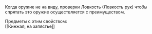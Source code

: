 Когда оружие не на виду, проверки Ловкость (Ловкость рук) чтобы спрятать это оружие осуществляется с преимуществом.

Предметы с этим свойством:<br>
[[Кинжал, на запястье]]